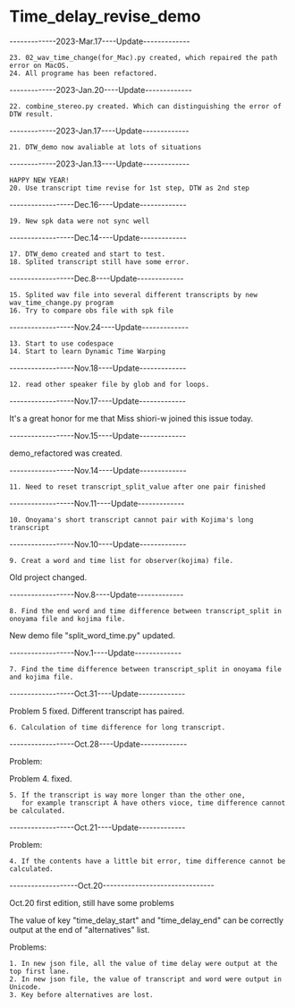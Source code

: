 # Time_delay_revise_demo

-------------2023-Mar.17----Update-------------

    23. 02_wav_time_change(for_Mac).py created, which repaired the path error on MacOS.
    24. All programe has been refactored.

-------------2023-Jan.20----Update-------------

    22. combine_stereo.py created. Which can distinguishing the error of DTW result.

-------------2023-Jan.17----Update-------------

    21. DTW_demo now avaliable at lots of situations

-------------2023-Jan.13----Update-------------

    HAPPY NEW YEAR!
    20. Use transcript time revise for 1st step, DTW as 2nd step

------------------Dec.16----Update-------------

    19. New spk data were not sync well

------------------Dec.14----Update-------------

    17. DTW_demo created and start to test.
    18. Splited transcript still have some error.

------------------Dec.8----Update-------------

    15. Splited wav file into several different transcripts by new wav_time_change.py program
    16. Try to compare obs file with spk file

------------------Nov.24----Update-------------


    13. Start to use codespace
    14. Start to learn Dynamic Time Warping
    

------------------Nov.18----Update-------------

 
    12. read other speaker file by glob and for loops.
    

------------------Nov.17----Update-------------

It's a great honor for me that Miss shiori-w joined this issue today.

------------------Nov.15----Update-------------

demo_refactored was created.

------------------Nov.14----Update-------------
 
 
    11. Need to reset transcript_split_value after one pair finished
    
       
------------------Nov.11----Update-------------
  
  
    10. Onoyama's short transcript cannot pair with Kojima's long transcript
    
       
------------------Nov.10----Update-------------


    9. Creat a word and time list for observer(kojima) file.

Old project changed.
    
------------------Nov.8----Update-------------


    8. Find the end word and time difference between transcript_split in onoyama file and kojima file. 
    
New demo file "split_word_time.py" updated.

------------------Nov.1----Update-------------


    7. Find the time difference between transcript_split in onoyama file and kojima file. 

------------------Oct.31----Update-------------

Problem 5 fixed. Different transcript has paired.

    6. Calculation of time difference for long transcript. 

------------------Oct.28----Update-------------

Problem:

Problem 4. fixed. 

    5. If the transcript is way more longer than the other one, 
       for example transcript A have others vioce, time difference cannot be calculated.

------------------Oct.21----Update-------------

Problem:
    
    4. If the contents have a little bit error, time difference cannot be calculated.

-------------------Oct.20-------------------------------

Oct.20 first edition, still have some problems 
  
The value of key "time_delay_start" and "time_delay_end" can be correctly output at the end of "alternatives" list.

Problems:

    1. In new json file, all the value of time delay were output at the top first lane.
    2. In new json file, the value of transcript and word were output in Unicode.
    3. Key before alternatives are lost.

